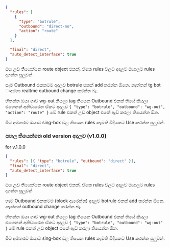 ```json
{
  "rules": [
    {
      "type": "botrule",
      "outbound": "direct-no",
      "action": "route"
    }
  ],

  "final": "direct",
  "auto_detect_interface": true
}
```

ඔය උඩ තියෙන්නෙ route object එකක්, ඒකෙ rules වලට අදාලව ඔයාලට rules දාගන්න පුලුවන්

සෑම Outbound එකකටම අදාලව botrule එකක් add කරන්න ඕනෙ. නැත්තන් tg bot ඃඅරහා realtme outbound change කරන්න බැ.

හිතන්න ඔයා ගාව wg-out කියලා tag තියෙන Outbound එකක් තියේ කියලා එහෙනන් අනිවාරෙන ඒකට අදාලව `{ "type": "botrule", "outbound": "wg-out", "action": "route" }` මේ rule එකත් උඩ object එකේ ඇඩ් කරලා තියෙන්න ඕන.

මීට අමතරව ඔයාට sing-box වල තියෙන rules කැමති විදියකට Use කරන්න පුලුවන්.

### පහල තියෙන්නෙ old version අදාලව (v1.0.0)

for v.1.0.0

```json
{
  "rules": [{ "type": "botrule", "outbound": "direct" }],
  "final": "direct",
  "auto_detect_interface": true
}
```

ඔය උඩ තියෙන්නෙ route object එකක්, ඒකෙ rules වලට අදාලව ඔයාලට rules දාගන්න පුලුවන්

හැම Outbound එකකටම (block ඇරෙන්න) අදාලව botrule එකක් add කරන්න ඕනෙ. නැත්තන් outbound change කරන්න බැ.

හිතන්න ඔයා ගාව wg-out කියලා tag තියෙන Outbound එකක් තියේ කියලා එහෙනන් අනිවාරෙන ඒකට අදාලව `{ "type": "botrule", "outbound": "wg-out" }` මේ rule එකත් උඩ object එකේ ඇඩ් කරලා තියෙන්න ඕන.

මීට අමතරව ඔයාට sing-box වල තියෙන rules කැමති විදියකට Use කරන්න පුලුවන්.
